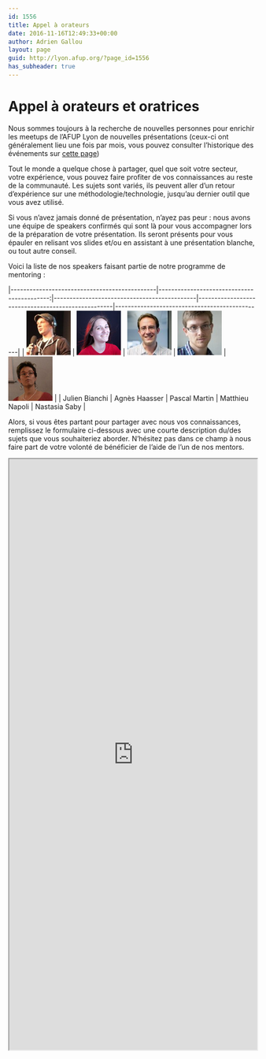 ```yaml
---
id: 1556
title: Appel à orateurs
date: 2016-11-16T12:49:33+00:00
author: Adrien Gallou
layout: page
guid: http://lyon.afup.org/?page_id=1556
has_subheader: true
---
```


# Appel à orateurs et oratrices

Nous sommes toujours à la recherche de nouvelles personnes pour enrichir les meetups de l&rsquo;AFUP Lyon de nouvelles présentations (ceux-ci ont généralement lieu une fois par mois, vous pouvez consulter l&rsquo;historique des événements sur [cette page](http://lyon.afup.org/historique/))

Tout le monde a quelque chose à partager, quel que soit votre secteur, votre expérience, vous pouvez faire profiter de vos connaissances au reste de la communauté. Les sujets sont variés, ils peuvent aller d&rsquo;un retour d&rsquo;expérience sur une méthodologie/technologie, jusqu&rsquo;au dernier outil que vous avez utilisé.

Si vous n&rsquo;avez jamais donné de présentation, n&rsquo;ayez pas peur : nous avons une équipe de speakers confirmés qui sont là pour vous accompagner lors de la préparation de votre présentation. Ils seront présents pour vous épauler en relisant vos slides et/ou en assistant à une présentation blanche, ou tout autre conseil.

Voici la liste de nos speakers faisant partie de notre programme de mentoring :


|----------------------------------------------|-------------------------------------------:|---------------------------------------------|---------------------------------------------------|-----------------------------------------------|
| ![Julien Bianchi](/files/2016/11/julien.jpg) | ![Agnès Haasser](/files/2016/11/agnes.jpg) | ![Pascal Martin](/files/2016/11/pascal.jpg) | ![Matthieu Napoli](/files/2016/11/matthieu.jpg)   | ![Nastasia Saby](/files/2016/11/nastasia.jpg) |
| Julien Bianchi                               |  Agnès Haasser                             | Pascal Martin                               | Matthieu Napoli                                   | Nastasia Saby                                 |


Alors, si vous êtes partant pour partager avec nous vos connaissances, remplissez le formulaire ci-dessous avec une courte description du/des sujets que vous souhaiteriez aborder. N&rsquo;hésitez pas dans ce champ à nous faire part de votre volonté de bénéficier de l&rsquo;aide de l&rsquo;un de nos mentors.

<iframe src="https://docs.google.com/forms/d/e/1FAIpQLSdGXowNmETdRslMe2_ChUF5-uiDZ2G6VC88jUcFskcsroj8Tg/viewform" style="width:100%;min-height:1200px"></iframe>
